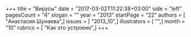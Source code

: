 +++
title = "Вирусы"
date = "2017-03-02T11:22:38+03:00"
side = "left"
pagesCount = "4"
slogan = ""
year = "2013"
startPage = "22"
authors = [ "Анастасия Шунаева",]
issues = [ "2013_10",]
illustrators = [ "",]
month = "10"
rubrics = [ "Как это устроено",]
+++
